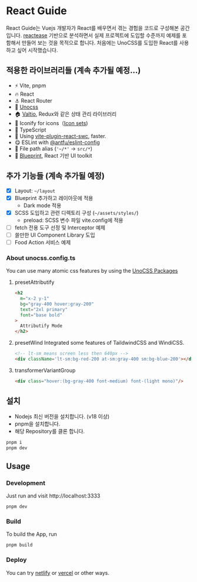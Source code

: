 # React Guide 

React Guide는 Vuejs 개발자가 React를 배우면서 겪는 경험을 코드로 구성해본 공간입니다.
[reactease](https://github.com/Hacker-C/reactease) 기반으로 분석하면서 실제 프로젝트에 도입할 수준까지 예제를 포함해서 만들어 보는 것을 목적으로 합니다.
처음에는 UnoCSS를 도입한 React를 사용하고 싶어 시작했습니다.

## 적용한 라이브러리들 (계속 추가될 예정...)

- ⚡ Vite, pnpm
- 🔥 React
- ⚓ React Router
- 🎨 [Unocss](https://unocss.dev)
- 🏠 [Valtio](https://valtio.pmnd.rs/), Redux와 같은 상태 관리 라이브러리
- 🎈 Iconify for icons（[Icon sets](https://icon-sets.iconify.design))
- 💪 TypeScript
- 🚀 Using [vite-plugin-react-swc](https://github.com/vitejs/vite-plugin-react-swc), faster.
- 😋 ESLint with [@antfu/eslint-config]()
- 📁 File path alias (`'~/*'` -> `src/*`)
- 📱 [Blueprint](https://blueprintjs.com/), React 기반 UI toolkit

## 추가 기능들 (계속 추가될 예정)
- [X] Layout: `~/layout`
- [X] Blueprint 추가하고 레이아웃에 적용
  - Dark mode 적용
- [X] SCSS 도입하고 관련 디렉토리 구성 (`~/assets/styles/`)
  - preload: SCSS 변수 파일 vite.config에 적용
- [ ] fetch 전용 도구 선정 및 Interceptor 예제
- [ ] 쓸만한 UI Component Library 도입
- [ ] Food Action 서비스 예제

### About unocss.config.ts

You can use many atomic css features by using the [UnoCSS Packages](https://github.com/unocss/unocss/tree/main/packages)

1. presetAttributify
    ```html
    <h2
      m="x-2 y-1"
      bg="gray-400 hover:gray-200"
      text="2xl primary"
      font="base bold"
    >
      Attributify Mode
    </h2>
    ```

2. presetWind
    Integrated some features of TaildwindCSS and WindiCSS.
    ```html
    <!-- lt-sm means screen less then 640px -->
    <div className='lt-sm:bg-red-200 at-sm:gray-400 sm:bg-blue-200'></div>
    ```

3. transformerVariantGroup
    ```html
    <div class="hover:(bg-gray-400 font-medium) font-(light mono)"/>
    ```

## 설치

- Nodejs 최신 버전을 설치합니다. (v18 이상)
- pnpm을 설치합니다.
- 해당 Repository를 클론 합니다.

```bash
pnpm i
pnpm dev
```

## Usage

### Development

Just run and visit http://localhost:3333
```
pnpm dev
```

### Build

To build the App, run
```
pnpm build
```

### Deploy

You can try [netlify](https://www.netlify.com) or [vercel](https://vercel.com/) or other ways.
